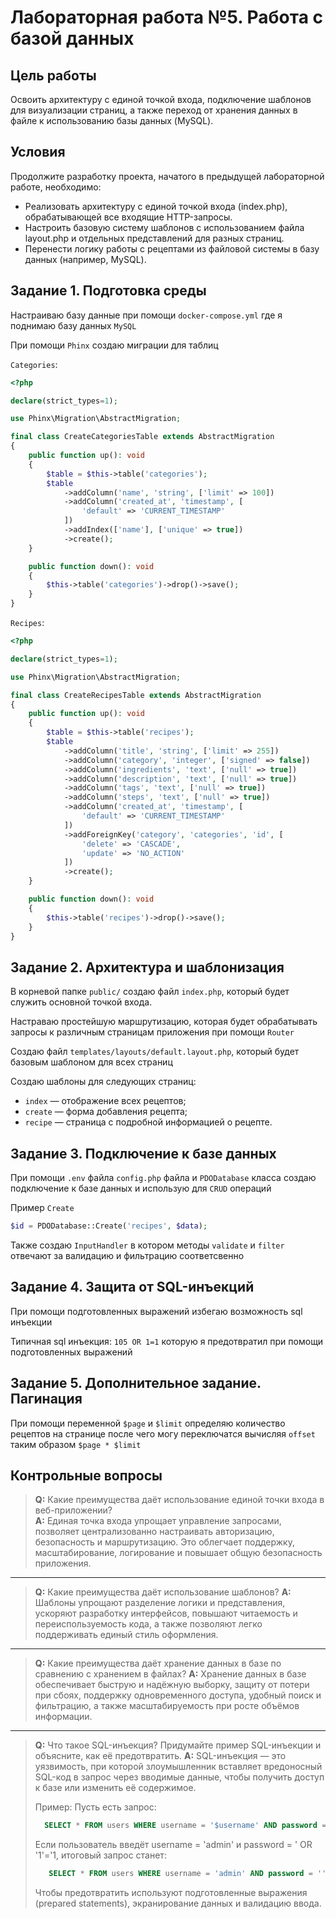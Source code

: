 # Лабораторная работа №5. Работа с базой данных

## Цель работы

Освоить архитектуру с единой точкой входа, подключение шаблонов для визуализации страниц, а также переход от хранения данных в файле к использованию базы данных (MySQL).

## Условия

Продолжите разработку проекта, начатого в предыдущей лабораторной работе, необходимо:

- Реализовать архитектуру с единой точкой входа (index.php), обрабатывающей все входящие HTTP-запросы.
- Настроить базовую систему шаблонов с использованием файла layout.php и отдельных представлений для разных страниц.
- Перенести логику работы с рецептами из файловой системы в базу данных (например, MySQL).

## Задание 1. Подготовка среды

Настраиваю базу данные при помощи `docker-compose.yml` где я поднимаю базу данных `MySQL`

При помощи `Phinx` создаю миграции для таблиц

`Categories`:

```php
<?php

declare(strict_types=1);

use Phinx\Migration\AbstractMigration;

final class CreateCategoriesTable extends AbstractMigration
{
    public function up(): void
    {
        $table = $this->table('categories');
        $table
            ->addColumn('name', 'string', ['limit' => 100])
            ->addColumn('created_at', 'timestamp', [
                'default' => 'CURRENT_TIMESTAMP'
            ])
            ->addIndex(['name'], ['unique' => true])
            ->create();
    }

    public function down(): void
    {
        $this->table('categories')->drop()->save();
    }
}
```

`Recipes`:

```php
<?php

declare(strict_types=1);

use Phinx\Migration\AbstractMigration;

final class CreateRecipesTable extends AbstractMigration
{
    public function up(): void
    {
        $table = $this->table('recipes');
        $table
            ->addColumn('title', 'string', ['limit' => 255])
            ->addColumn('category', 'integer', ['signed' => false])
            ->addColumn('ingredients', 'text', ['null' => true])
            ->addColumn('description', 'text', ['null' => true])
            ->addColumn('tags', 'text', ['null' => true])
            ->addColumn('steps', 'text', ['null' => true])
            ->addColumn('created_at', 'timestamp', [
                'default' => 'CURRENT_TIMESTAMP'
            ])
            ->addForeignKey('category', 'categories', 'id', [
                'delete' => 'CASCADE',
                'update' => 'NO_ACTION'
            ])
            ->create();
    }

    public function down(): void
    {
        $this->table('recipes')->drop()->save();
    }
}

```


## Задание 2. Архитектура и шаблонизация

В корневой папке `public/` создаю файл `index.php`, который будет служить основной точкой входа.

Настраваю простейшую маршрутизацию, которая будет обрабатывать запросы к различным страницам приложения при помощи `Router`

Создаю файл `templates/layouts/default.layout.php`, который будет базовым шаблоном для всех страниц

Создаю шаблоны для следующих страниц:
- `index` — отображение всех рецептов;
- `create` — форма добавления рецепта;
- `recipe` — страница с подробной информацией о рецепте.

## Задание 3. Подключение к базе данных

При помощи `.env` файла `config.php` файла и `PDODatabase` класса создаю подключение к базе данных и использую для `CRUD` операций

Пример `Create`

```php
$id = PDODatabase::Create('recipes', $data);
```

Также создаю `InputHandler` в котором методы `validate` и `filter` отвечают за валидацию и фильтрацию соответсвенно

## Задание 4. Защита от SQL-инъекций

При помощи подготовленных выражений избегаю возможность sql инъекции 

Типичная sql инъекция: `105 OR 1=1` которую я предотвратил при помощи подготовленных выражений

## Задание 5. Дополнительное задание. Пагинация

При помощи переменной `$page` и `$limit` определяю количество рецептов на странице после чего могу переключатся вычисляя `offset` таким образом `$page * $limit`

## Контрольные вопросы

> **Q:** Какие преимущества даёт использование единой точки входа в веб-приложении?  
> **A:** Единая точка входа упрощает управление запросами, позволяет централизованно настраивать авторизацию, безопасность и маршрутизацию. Это облегчает поддержку, масштабирование, логирование и повышает общую безопасность приложения.

---

> **Q:** Какие преимущества даёт использование шаблонов?
> **A:** Шаблоны упрощают разделение логики и представления, ускоряют разработку интерфейсов, повышают читаемость и переиспользуемость кода, а также позволяют легко поддерживать единый стиль оформления.

---

> **Q:** Какие преимущества даёт хранение данных в базе по сравнению с хранением в файлах?
> **A:** Хранение данных в базе обеспечивает быструю и надёжную выборку, защиту от потери при сбоях, поддержку одновременного доступа, удобный поиск и фильтрацию, а также масштабируемость при росте объёмов информации.

---

> **Q:** Что такое SQL-инъекция? Придумайте пример SQL-инъекции и объясните, как её предотвратить.
> **A:** SQL-инъекция — это уязвимость, при которой злоумышленник вставляет вредоносный SQL-код в запрос через вводимые данные, чтобы получить доступ к базе или изменить её содержимое.
>
> Пример:
> Пусть есть запрос:
>
>```sql
>   SELECT * FROM users WHERE username = '$username' AND password = '$password';
>```
>
> Если пользователь введёт username = 'admin' и password = ' OR '1'='1, итоговый запрос станет:
>
>```sql
>    SELECT * FROM users WHERE username = 'admin' AND password = '' OR '1'='1';
>```
> Чтобы предотвратить используют подготовленные выражения (prepared statements), экранирование данных и валидацию ввода.